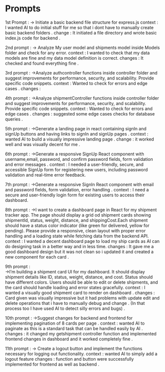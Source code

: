 # Prompts

1st Prompt : 
-> Initiate a basic backend file structure for express.js 
context : I wanted  AI to do initial stuff for me so that i dont have to manually create basic backend folders . 
change : It initiated a file directory and wrote basic index.js code for backend . 


2nd prompt : 
-> Analyze My user model and shipments model inside Models folder and check for any error. 
context : I wanted  to check that my data models are fine and my data model definition is correct. 
changes : It checked and found everything fine .

3rd prompt : 
->Analyze authcontroller functions inside controller folder and suggest improvements for performance, security, and scalability. Provide specific code snippets.
context : Wanted to check for errors and edge cases . 
changes : 

4th prompt : 
->Analyze shipmentController functions inside controller folder and suggest improvements for performance, security, and scalability. Provide specific code snippets.
context : Wanted to check for errors and edge cases . 
changes : suggested some edge cases checks for database queries . 

5th prompt : 
->Generate a landing page in react containing signIn and signUp buttons and having links to signIn and signUp pages . 
context : wanted AI to build a visually impressive landing page . 
change : it worked well and was visually decent for me . 


6th prompt : 
->Generate a responsive SignUp React component with username,email, password, and confirm password fields, form validation and error messages . 
context : I needed a user-friendly, secure, and accessible SignUp form for registering new users, including password validation and real-time error feedback.

7th prompt : 
->Generate a responsive SignIn React component with email and password fields, form validation, error handling . 
context : I need a secure and user-friendly login form for existing users to access their dashboard. 

8th prompt : 
->I want to create a dashboard page in React for my shipment tracker app. The page should display a grid od shipment cards showing shipmentId, status, weight, distance, and shippingCost.Each shipment should have a status color indicator (like green for delivered, yellow for pending). Please provide a responsive, clean layout with proper error handling and a loading state while fetching data from the backend API.
context : I wanted a decent dashboard page to load my ship cards as AI can do designing task in a better way and in less time. 
changes : It gave me a good dashboard design but it was not clean so i updated it and created a new component for each card . 

9th prompt :  
->I’m building a shipment card UI for my dashboard. It should display shipment details like ID, status, weight, distance, and cost. Status should have different colors. Users should be able to edit or delete shipments, and the card should handle loading and error states gracefully.
context : I wanted a visually good shipment card to render on dashboard .
changes : Card given was visually impressive but it had problems with update edit and delete operations that i have to manually debug and change . (In that process too I have used AI to detect silly errors and bugs) . 

10th prompt : 
->Suggest changes for backend and frontend for implementing pagination of 8 cards per page . 
context : wanted AI to paginate as this is a standard task that can be handled easily by AI . 
changes : it changed my getshipment controller function and implemented frontend changes in dashboard and it worked completely fine . 

11th prompt : 
-> Create a logout button and implement the functions necessary for logging out functionality. 
context : wanted AI to simply add a logout  feature 
changes : function and button were successfully implemented for frontend as well as backend .